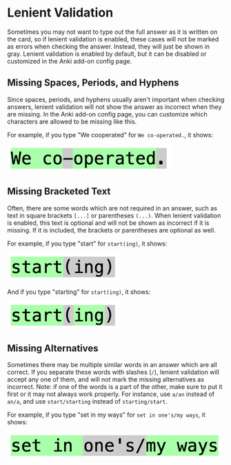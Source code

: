# Lenient Validation

Sometimes you may not want to type out the full answer as it is written on the
card, so if lenient validation is enabled, these cases will not be marked as
errors when checking the answer. Instead, they will just be shown in gray.
Lenient validation is enabled by default, but it can be disabled or customized
in the Anki add-on config page.

## Missing Spaces, Periods, and Hyphens

Since spaces, periods, and hyphens usually aren't important when checking
answers, lenient validation will not show the answer as incorrect when they
are missing. In the Anki add-on config page, you can customize which
characters are allowed to be missing like this.

For example, if you type "We cooperated" for `We co-operated.`, it shows:

![Missing hyphen and period](../img/missing_hyphen_period.png)

## Missing Bracketed Text

Often, there are some words which are not required in an answer, such as text
in square brackets `[...]` or parentheses `(...)`. When lenient validation is
enabled, this text is optional and will not be shown as incorrect if it is
missing. If it is included, the brackets or parentheses are optional as well.

For example, if you type "start" for `start(ing)`, it shows:

![Missing parenthesized text](../img/missing_paren_text.png)

And if you type "starting" for `start(ing)`, it shows:

![Missing parentheses](../img/missing_parens.png)

## Missing Alternatives

Sometimes there may be multiple similar words in an answer which are all
correct. If you separate these words with slashes (`/`), lenient validation
will accept any one of them, and will not mark the missing alternatives as
incorrect. Note: if one of the words is a part of the other, make sure to put
it first or it may not always work properly. For instance, use `a/an` instead
of `an/a`, and use `start/starting` instead of `starting/start`.

For example, if you type "set in my ways" for `set in one's/my ways`, it shows:

![Missing alternative](../img/missing_alternative.png)
